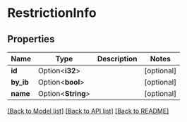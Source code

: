 # RestrictionInfo

## Properties

Name | Type | Description | Notes
------------ | ------------- | ------------- | -------------
**id** | Option<**i32**> |  | [optional]
**by_ib** | Option<**bool**> |  | [optional]
**name** | Option<**String**> |  | [optional]

[[Back to Model list]](../README.md#documentation-for-models) [[Back to API list]](../README.md#documentation-for-api-endpoints) [[Back to README]](../README.md)


